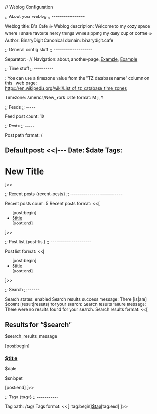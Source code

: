 // Weblog Configuration

;; About your weblog
;; -----------------

Weblog title: B's Cafe ☕
Weblog description: Welcome to my cozy space where I share favorite nerdy things while sipping my daily cup of coffee ☕
Author: BinaryDigit
Canonical domain: binarydigit.cafe

;; General config stuff
;; --------------------

Separator:  · 
// Navigation: about, another-page, <a href="https://example.com">Example</a>, [Example](https://example.com)


;; Time stuff
;; ----------

; You can use a timezone value from the "TZ database name" column on this 
; web page: https://en.wikipedia.org/wiki/List_of_tz_database_time_zones

Timezone: America/New_York
Date format: M j, Y

;; Feeds
;; -----

Feed post count: 10

;; Posts
;; -----

Post path format: /

Default post: <<[---
Date: $date
Tags: 
---

# New Title

]>>


;; Recent posts {recent-posts}
;; ---------------------------

Recent posts count: 5
Recent posts format: <<[
<ul>
[post:begin]<li><a href="$location">$title</a></li>[post:end]
</ul>]>>


;; Post list {post-list}
;; ---------------------

Post list format: <<[
<ul>
[post:begin]<li><a href="$location">$title</a></li>[post:end]
</ul>]>>


;; Search
;; ------

Search status: enabled
Search results success message: There [is|are] $count [result|results] for your search:
Search results failure message: There were no results found for your search.
Search results format: <<[
<h2>Results for “$search”</h2>
<p>$search_results_message</p>
[post:begin]<h3><a href="$location">$title</a></h3>
<p>$date</p>
<p>$snippet</p>[post:end]
]>>


;; Tags {tags}
;; -----------

Tag path: /tag/
Tags format: <<[
[tag:begin]<a class="tag" href="$tag_location">$tag</a>[tag:end]
]>>

